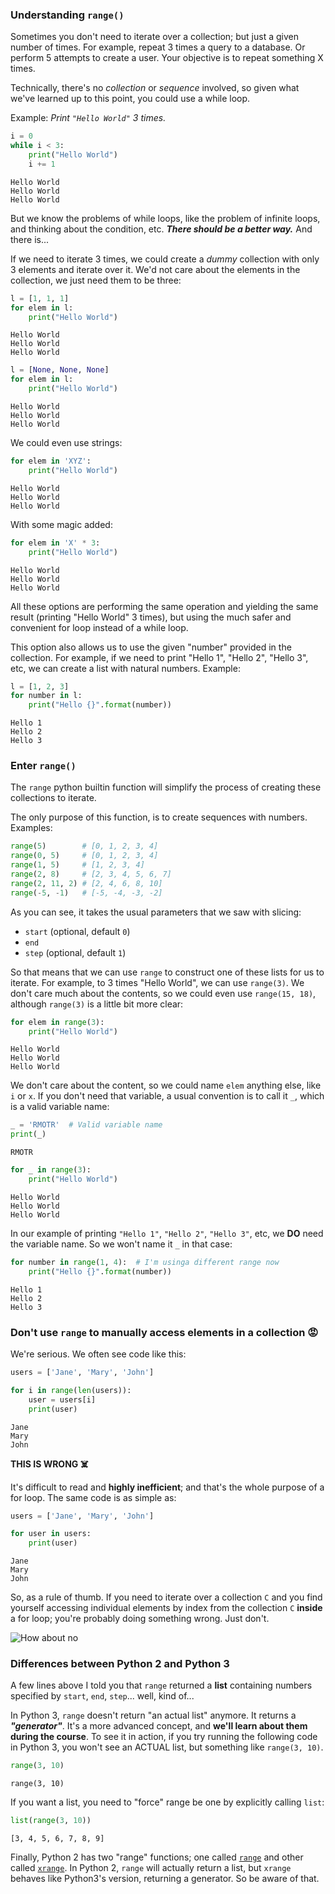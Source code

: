 
### Understanding `range()`

Sometimes you don't need to iterate over a collection; but just a given number of times. For example, repeat 3 times a query to a database. Or perform 5 attempts to create a user. Your objective is to repeat something X times.

Technically, there's no _collection_ or _sequence_ involved, so given what we've learned up to this point, you could use a while loop.

Example: _Print `"Hello World"` 3 times._


```python
i = 0
while i < 3:
    print("Hello World")
    i += 1
```

    Hello World
    Hello World
    Hello World


But we know the problems of while loops, like the problem of infinite loops, and thinking about the condition, etc. **_There should be a better way._** And there is...

If we need to iterate 3 times, we could create a _dummy_ collection with only 3 elements and iterate over it. We'd not care about the elements in the collection, we just need them to be three:


```python
l = [1, 1, 1]
for elem in l:
    print("Hello World")
```

    Hello World
    Hello World
    Hello World



```python
l = [None, None, None]
for elem in l:
    print("Hello World")
```

    Hello World
    Hello World
    Hello World


We could even use strings:


```python
for elem in 'XYZ':
    print("Hello World")
```

    Hello World
    Hello World
    Hello World


With some magic added:


```python
for elem in 'X' * 3:
    print("Hello World")
```

    Hello World
    Hello World
    Hello World


All these options are performing the same operation and yielding the same result (printing "Hello World" 3 times), but using the much safer and convenient for loop instead of a while loop.

This option also allows us to use the given "number" provided in the collection. For example, if we need to print "Hello 1", "Hello 2", "Hello 3", etc, we can create a list with natural numbers. Example:


```python
l = [1, 2, 3]
for number in l:
    print("Hello {}".format(number))
```

    Hello 1
    Hello 2
    Hello 3


### Enter `range()`

The `range` python builtin function will simplify the process of creating these collections to iterate.

The only purpose of this function, is to create sequences with numbers. Examples:

```python
range(5)        # [0, 1, 2, 3, 4]
range(0, 5)     # [0, 1, 2, 3, 4]
range(1, 5)     # [1, 2, 3, 4]
range(2, 8)     # [2, 3, 4, 5, 6, 7]
range(2, 11, 2) # [2, 4, 6, 8, 10]
range(-5, -1)   # [-5, -4, -3, -2]
```

As you can see, it takes the usual parameters that we saw with slicing:

* `start` (optional, default `0`)
* `end`
* `step` (optional, default `1`)

So that means that we can use `range` to construct one of these lists for us to iterate. For example, to 3 times "Hello World", we can use `range(3)`. We don't care much about the contents, so we could even use `range(15, 18)`, although `range(3)` is a little bit more clear:


```python
for elem in range(3):
    print("Hello World")
```

    Hello World
    Hello World
    Hello World


We don't care about the content, so we could name `elem` anything else, like `i` or `x`. If you don't need that variable, a usual convention is to call it `_`, which is a valid variable name:



```python
_ = 'RMOTR'  # Valid variable name
print(_)
```

    RMOTR



```python
for _ in range(3):
    print("Hello World")
```

    Hello World
    Hello World
    Hello World


In our example of printing `"Hello 1"`, `"Hello 2"`, `"Hello 3"`, etc, we **DO** need the variable name. So we won't name it `_` in that case:



```python
for number in range(1, 4):  # I'm usinga different range now
    print("Hello {}".format(number))
```

    Hello 1
    Hello 2
    Hello 3


### Don't use `range` to manually access elements in a collection 😡

We're serious. We often see code like this:


```python
users = ['Jane', 'Mary', 'John']

for i in range(len(users)):
    user = users[i]
    print(user)
```

    Jane
    Mary
    John


**THIS IS WRONG ☠️**

It's difficult to read and **highly inefficient**; and that's the whole purpose of a for loop. The same code is as simple as:


```python
users = ['Jane', 'Mary', 'John']

for user in users:
    print(user)
```

    Jane
    Mary
    John


So, as a rule of thumb. If you need to iterate over a collection `C` and you find yourself accessing individual elements by index from the collection `C` **inside** a for loop; you're probably doing something wrong. Just don't.

![How about no](https://imgflip.com/s/meme/How-About-No-Bear.jpg)

### Differences between Python 2 and Python 3

A few lines above I told you that `range` returned a **list** containing numbers specified by `start`, `end`, `step`... well, kind of...

In Python 3, `range` doesn't return "an actual list" anymore. It returns a **_"generator"_**. It's a more advanced concept, and **we'll learn about them during the course**. To see it in action, if you try running the following code in Python 3, you won't see an ACTUAL list, but something like `range(3, 10)`.


```python
range(3, 10)
```




    range(3, 10)



If you want a list, you need to "force" range be one by explicitly calling `list`:


```python
list(range(3, 10))
```




    [3, 4, 5, 6, 7, 8, 9]



Finally, Python 2 has two "range" functions; one called [`range`](https://docs.python.org/2/library/functions.html#range) and other called [`xrange`](https://docs.python.org/2/library/functions.html#xrange). In Python 2, `range` will actually return a list, but `xrange` behaves like Python3's version, returning a generator. So be aware of that.
